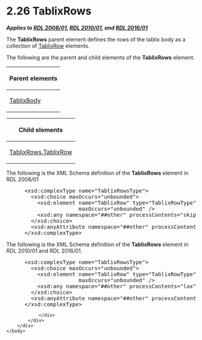<html dir="LTR" xmlns:mshelp="http://msdn.microsoft.com/mshelp" xmlns:ddue="http://ddue.schemas.microsoft.com/authoring/2003/5" xmlns:xlink="http://www.w3.org/1999/xlink" xmlns:tool="http://www.microsoft.com/tooltip">
    <head>
        <meta http-equiv="Content-Type" content="text/html; CHARSET=utf-8"></meta>
        <meta name="save" content="history"></meta>
        <title>2.26 TablixRows</title>
        <xml>
            <mshelp:toctitle title="2.26 TablixRows"></mshelp:toctitle>
            <mshelp:rltitle title="[MS-RDL]: TablixRows"></mshelp:rltitle>
            <mshelp:keyword index="A" term="0d39f276-0b4c-47d5-b6a9-1e6de6609511"></mshelp:keyword>
            <mshelp:attr name="DCSext.ContentType" value="open specification"></mshelp:attr>
            <mshelp:attr name="AssetID" value="0d39f276-0b4c-47d5-b6a9-1e6de6609511"></mshelp:attr>
            <mshelp:attr name="TopicType" value="kbRef"></mshelp:attr>
            <mshelp:attr name="DCSext.Title" value="[MS-RDL]: TablixRows" />
        </xml>
    </head>
    <body>
        <div id="header">
            <h1 class="heading">2.26 TablixRows</h1>
        </div>
        <div id="mainSection">
            <div id="mainBody">
                <div id="allHistory" class="saveHistory"></div>
                <div id="sectionSection0" class="section" name="collapseableSection">
                    

<p><b><i>Applies to </i></b><a href="1e855f94-4617-47e4-b89e-0856c6cb420f.html"><b><i>RDL 2008/01</i></b></a><b><i>,
</i></b><a href="3428e690-a348-4ec7-8a6a-8efb42d2cdee.html"><b><i>RDL 2010/01</i></b></a><b><i>,
and </i></b><a href="52ce3983-2bfc-4e72-9359-42aaf5fe4509.html"><b><i>RDL 2016/01</i></b></a></p>

<p>The <b>TablixRows</b> parent element defines the rows of the
tablix body as a collection of <a href="2763daba-3372-43a9-9046-acd5c5775848.html">TablixRow</a> elements.</p>

<p>The following are the parent and child elements of the <b>TablixRows</b>
element. </p>

<table>
 <thead>
  <tr>
   <th>
   <p>Parent elements</p>
   </th>
  </tr>
 </thead>
 <tr>
  <td>
  <p><a href="3a4ea889-ce18-43be-940c-2dede59ea640.html">TablixBody</a></p>
  </td>
 </tr>
</table>

<p> </p>

<table>
 <thead>
  <tr>
   <th>
   <p>Child elements</p>
   </th>
  </tr>
 </thead>
 <tr>
  <td>
  <p><a href="801a1a6c-516b-43ec-8260-32102d08b0d3.html">TablixRows.TablixRow</a></p>
  </td>
 </tr>
</table>

<p>The following is the XML Schema definition of the <b>TablixRows</b>
element in RDL 2008/01</p>

<dl>
<dd>
<div><pre> &lt;xsd:complexType name=&quot;TablixRowsType&quot;&gt;
   &lt;xsd:choice maxOccurs=&quot;unbounded&quot;&gt;
     &lt;xsd:element name=&quot;TablixRow&quot; type=&quot;TablixRowType&quot; minOccurs=&quot;1&quot;
                  maxOccurs=&quot;unbounded&quot; /&gt;
     &lt;xsd:any namespace=&quot;##other&quot; processContents=&quot;skip&quot; /&gt;
   &lt;/xsd:choice&gt;
   &lt;xsd:anyAttribute namespace=&quot;##other&quot; processContents=&quot;skip&quot; /&gt;
 &lt;/xsd:complexType&gt;
</pre></div>
</dd></dl>

<p>The following is the XML Schema definition of the <b>TablixRows</b>
element in RDL 2010/01 and RDL 2016/01.</p>

<dl>
<dd>
<div><pre> &lt;xsd:complexType name=&quot;TablixRowsType&quot;&gt;
   &lt;xsd:choice maxOccurs=&quot;unbounded&quot;&gt;
     &lt;xsd:element name=&quot;TablixRow&quot; type=&quot;TablixRowType&quot; minOccurs=&quot;1&quot;
                  maxOccurs=&quot;unbounded&quot; /&gt;
     &lt;xsd:any namespace=&quot;##other&quot; processContents=&quot;lax&quot; /&gt;
   &lt;/xsd:choice&gt;
   &lt;xsd:anyAttribute namespace=&quot;##other&quot; processContents=&quot;lax&quot; /&gt;
 &lt;/xsd:complexType&gt;
</pre></div>
</dd></dl>


                </div>
            </div>
        </div>
    </body>
</html>